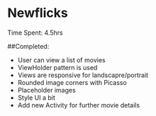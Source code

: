 # Newflicks

Time Spent: 4.5hrs

##Completed:
* User can view a list of movies
* ViewHolder pattern is used
* Views are responsive for landscapre/portrait
* Rounded image corners with Picasso
* Placeholder images
* Style UI a bit
* Add new Activity for further movie details
